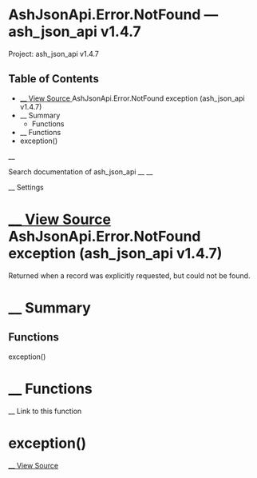 # AshJsonApi.Error.NotFound — ash_json_api v1.4.7

Project: ash_json_api v1.4.7

## Table of Contents

- [ __ View Source ](external_link) AshJsonApi.Error.NotFound exception (ash_json_api v1.4.7)
- __ Summary
  - Functions
- __ Functions
- exception()

__

Search documentation of ash_json_api __ __

__ Settings

#  [ __ View Source ](external_link) AshJsonApi.Error.NotFound exception (ash_json_api v1.4.7)

Returned when a record was explicitly requested, but could not be found.

#  __ Summary

##  Functions

exception()

#  __ Functions

__ Link to this function

# exception()

[ __ View Source ](external_link)
